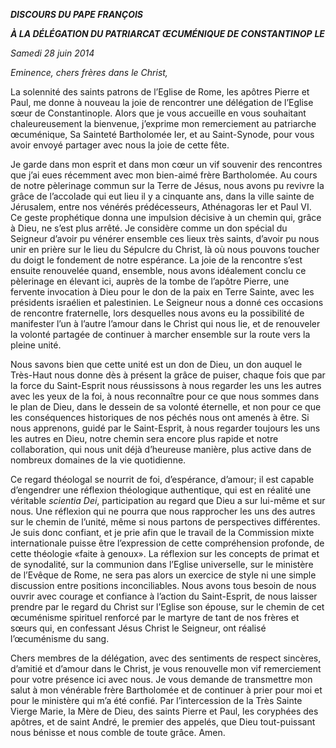 ***DISCOURS DU PAPE FRANÇOIS***

***À LA DÉLÉGATION DU PATRIARCAT ŒCUMÉNIQUE DE CONSTANTINOP*** ***LE***

*Samedi 28 juin 2014*

*Eminence, chers frères dans le Christ,*

La solennité des saints patrons de l’Eglise de Rome, les apôtres Pierre et Paul, me donne à nouveau la joie de rencontrer une délégation de l’Eglise sœur de Constantinople. Alors que je vous accueille en vous souhaitant chaleureusement la bienvenue, j’exprime mon remerciement au patriarche œcuménique, Sa Sainteté Bartholomée Ier, et au Saint-Synode, pour vous avoir envoyé partager avec nous la joie de cette fête.

Je garde dans mon esprit et dans mon cœur un vif souvenir des rencontres que j’ai eues récemment avec mon bien-aimé frère Bartholomée. Au cours de notre pèlerinage commun sur la Terre de Jésus, nous avons pu revivre la grâce de l’accolade qui eut lieu il y a cinquante ans, dans la ville sainte de Jérusalem, entre nos vénérés prédécesseurs, Athénagoras Ier et Paul VI. Ce geste prophétique donna une impulsion décisive à un chemin qui, grâce à Dieu, ne s’est plus arrêté. Je considère comme un don spécial du Seigneur d’avoir pu vénérer ensemble ces lieux très saints, d’avoir pu nous unir en prière sur le lieu du Sépulcre du Christ, là où nous pouvons toucher du doigt le fondement de notre espérance. La joie de la rencontre s’est ensuite renouvelée quand, ensemble, nous avons idéalement conclu ce pèlerinage en élevant ici, auprès de la tombe de l’apôtre Pierre, une fervente invocation à Dieu pour le don de la paix en Terre Sainte, avec les présidents israélien et palestinien. Le Seigneur nous a donné ces occasions de rencontre fraternelle, lors desquelles nous avons eu la possibilité de manifester l’un à l’autre l’amour dans le Christ qui nous lie, et de renouveler la volonté partagée de continuer à marcher ensemble sur la route vers la pleine unité.

Nous savons bien que cette unité est un don de Dieu, un don auquel le Très-Haut nous donne dès à présent la grâce de puiser, chaque fois que par la force du Saint-Esprit nous réussissons à nous regarder les uns les autres avec les yeux de la foi, à nous reconnaître pour ce que nous sommes dans le plan de Dieu, dans le dessein de sa volonté éternelle, et non pour ce que les conséquences historiques de nos péchés nous ont amenés à être. Si nous apprenons, guidé par le Saint-Esprit, à nous regarder toujours les uns les autres en Dieu, notre chemin sera encore plus rapide et notre collaboration, qui nous unit déjà d’heureuse manière, plus active dans de nombreux domaines de la vie quotidienne.

Ce regard théologal se nourrit de foi, d’espérance, d’amour; il est capable d’engendrer une réflexion théologique authentique, qui est en réalité une véritable *scientia Dei*, participation au regard que Dieu a sur lui-même et sur nous. Une réflexion qui ne pourra que nous rapprocher les uns des autres sur le chemin de l’unité, même si nous partons de perspectives différentes. Je suis donc confiant, et je prie afin que le travail de la Commission mixte internationale puisse être l’expression de cette compréhension profonde, de cette théologie «faite à genoux». La réflexion sur les concepts de primat et de synodalité, sur la communion dans l’Eglise universelle, sur le ministère de l’Evêque de Rome, ne sera pas alors un exercice de style ni une simple discussion entre positions inconciliables. Nous avons tous besoin de nous ouvrir avec courage et confiance à l’action du Saint-Esprit, de nous laisser prendre par le regard du Christ sur l’Eglise son épouse, sur le chemin de cet œcuménisme spirituel renforcé par le martyre de tant de nos frères et sœurs qui, en confessant Jésus Christ le Seigneur, ont réalisé l’œcuménisme du sang.

Chers membres de la délégation, avec des sentiments de respect sincères, d’amitié et d’amour dans le Christ, je vous renouvelle mon vif remerciement pour votre présence ici avec nous. Je vous demande de transmettre mon salut à mon vénérable frère Bartholomée et de continuer à prier pour moi et pour le ministère qui m’a été confié. Par l’intercession de la Très Sainte Vierge Marie, la Mère de Dieu, des saints Pierre et Paul, les coryphées des apôtres, et de saint André, le premier des appelés, que Dieu tout-puissant nous bénisse et nous comble de toute grâce. Amen.